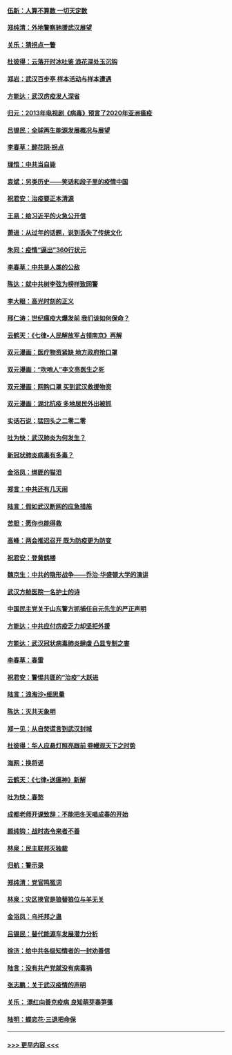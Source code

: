 #### [伍新：人算不算数 一切天定数](../pages/nsc993/n11893372.md?t=02251931) 
#### [郑纯清：外地警察驰援武汉展望](../pages/nsc993/n11893115.md?t=02251931) 
#### [关乐：猜拐点一瞥](../pages/nsc993/n11893020.md?t=02251931) 
#### [杜彼得：云落开时冰吐鉴 浪花深处玉沉钩](../pages/nsc993/n11892107.md?t=02251931) 
#### [郑岩：武汉百步亭 样本活动与样本遭遇](../pages/nsc993/n11892310.md?t=02251931) 
#### [方能达：武汉疠疫发人深省](../pages/nsc993/n11891376.md?t=02251931) 
#### [归元：2013年电视剧《病毒》预言了2020年亚洲瘟疫](../pages/nsc993/n11891126.md?t=02251931) 
#### [吕锡民：全球再生能源发展概况与展望](../pages/nsc993/n11890613.md?t=02251931) 
#### [李春草：醉花阴·拐点](../pages/nsc993/n11890567.md?t=02251931) 
#### [理悟：中共当自毙](../pages/nsc993/n11890559.md?t=02251931) 
#### [袁斌：另类历史——笑话和段子里的疫情中国](../pages/nsc993/n11889243.md?t=02251931) 
#### [祝君安：治疫要正本清源](../pages/nsc993/n11889085.md?t=02251931) 
#### [王易：给习近平的火急公开信](../pages/nsc993/n11888225.md?t=02251931) 
#### [萧进：从过年的话题，说到丢失了传统文化](../pages/nsc993/n11887732.md?t=02251931) 
#### [朱同：疫情“逼出”360行状元](../pages/nsc993/n11887678.md?t=02251931) 
#### [李春草：中共是人类的公敌](../pages/nsc993/n11887656.md?t=02251931) 
#### [陈达：就中共树李弦为榜样致网警](../pages/nsc993/n11887625.md?t=02251931) 
#### [李大眼：高光时刻的正义](../pages/nsc993/n11887585.md?t=02251931) 
#### [邢仁涛：世纪瘟疫大爆发前 我们该如何保命？](../pages/nsc993/n11887535.md?t=02251931) 
#### [云鹤天：《七律▪人民解放军占领南京》再解](../pages/nsc993/n11887524.md?t=02251931) 
#### [双元漫画：医疗物资紧缺 地方政府抢口罩](../pages/nsc993/n11884744.md?t=02251931) 
#### [双元漫画：“吹哨人”李文亮医生之死](../pages/nsc993/n11884705.md?t=02251931) 
#### [双元漫画：网购口罩 买到武汉救援物资](../pages/nsc993/n11884670.md?t=02251931) 
#### [双元漫画：湖北抗疫 多地居民外出被抓](../pages/nsc993/n11884643.md?t=02251931) 
#### [实话石说：猛回头之二零二零](../pages/nsc993/n11883968.md?t=02251931) 
#### [吐为快：武汉肺炎为何发生？](../pages/nsc993/n11882180.md?t=02251931) 
#### [新冠状肺炎病毒有多毒？](../pages/nsc993/n11881790.md?t=02251931) 
#### [金浴凤：绑匪的猫泪](../pages/nsc993/n11880664.md?t=02251931) 
#### [郑言：中共还有几天闹](../pages/nsc993/n11880645.md?t=02251931) 
#### [陆言：假如武汉断网的应急措施](../pages/nsc993/n11880619.md?t=02251931) 
#### [苦胆：愿你也能得救](../pages/nsc993/n11880601.md?t=02251931) 
#### [高峰：两会推迟召开  既为防疫更为防变](../pages/nsc993/n11879977.md?t=02251931) 
#### [祝君安：登黄鹤楼](../pages/nsc993/n11880583.md?t=02251931) 
#### [魏京生：中共的隐形战争——乔治‧华盛顿大学的演讲](../pages/nsc993/n11879765.md?t=02251931) 
#### [武汉方舱医院一名护士的诗](../pages/nsc993/n11878480.md?t=02251931) 
#### [中国民主党关于山东警方抓捕任自元先生的严正声明](../pages/nsc993/n11877506.md?t=02251931) 
#### [方能达：中共应付疠疫乏力却坚拒外援](../pages/nsc993/n11877497.md?t=02251931) 
#### [方能达：武汉冠状病毒肺炎肆虐 凸显专制之害](../pages/nsc993/n11877475.md?t=02251931) 
#### [李春草：春雷](../pages/nsc993/n11876287.md?t=02251931) 
#### [祝君安：警惕共匪的“治疫”大跃进](../pages/nsc993/n11876084.md?t=02251931) 
#### [陆言：浪淘沙•细思量](../pages/nsc993/n11876071.md?t=02251931) 
#### [陈达：灭共天象明](../pages/nsc993/n11876063.md?t=02251931) 
#### [郑一见：从自焚谎言到武汉封城](../pages/nsc993/n11875621.md?t=02251931) 
#### [杜彼得：华人应悬灯照亮跟前 卷幔观天下之时势](../pages/nsc993/n11874822.md?t=02251931) 
#### [海网：换将谣](../pages/nsc993/n11873712.md?t=02251931) 
#### [云鹤天：《七律▪送瘟神》新解](../pages/nsc993/n11873598.md?t=02251931) 
#### [吐为快：春愁](../pages/nsc993/n11872801.md?t=02251931) 
#### [成都老师开课致辞：不能把冬天唱成春的开始](../pages/nsc993/n11872653.md?t=02251931) 
#### [颜纯钩：战时态令来者不善](../pages/nsc993/n11872011.md?t=02251931) 
#### [林泉：民主联邦灭独裁](../pages/nsc993/n11870998.md?t=02251931) 
#### [归航：警示录](../pages/nsc993/n11870963.md?t=02251931) 
#### [郑纯清：党官鸣冤词](../pages/nsc993/n11870938.md?t=02251931) 
#### [林泉：灾区换官是狼替狼位与羊无关](../pages/nsc993/n11870896.md?t=02251931) 
#### [金浴凤：乌托邦之蛊](../pages/nsc993/n11870879.md?t=02251931) 
#### [吕锡民：替代能源车发展潜力分析](../pages/nsc993/n11870656.md?t=02251931) 
#### [徐济：给中共各级知情者的一封劝善信](../pages/nsc993/n11868561.md?t=02251931) 
#### [陆言：没有共产党就没有病毒祸](../pages/nsc993/n11868232.md?t=02251931) 
#### [张志鹏：关于武汉疫情的声明](../pages/nsc993/n11867182.md?t=02251931) 
#### [关乐： 漂红向善克疫病 良知萌芽春笋蓬](../pages/nsc993/n11865710.md?t=02251931) 
#### [陆明：蝶恋花‧三退把命保](../pages/nsc993/n11865673.md?t=02251931) 

----
#### [ >>> 更早内容 <<< ](../indexes/nsc993-earlier.md)

